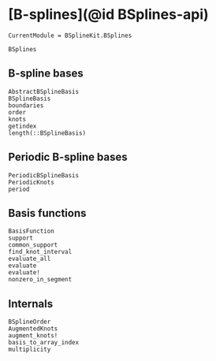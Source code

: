 # [B-splines](@id BSplines-api)

```@meta
CurrentModule = BSplineKit.BSplines
```

```@docs
BSplines
```

## B-spline bases

```@docs
AbstractBSplineBasis
BSplineBasis
boundaries
order
knots
getindex
length(::BSplineBasis)
```

## Periodic B-spline bases

```@docs
PeriodicBSplineBasis
PeriodicKnots
period
```

## Basis functions

```@docs
BasisFunction
support
common_support
find_knot_interval
evaluate_all
evaluate
evaluate!
nonzero_in_segment
```

## Internals

```@docs
BSplineOrder
AugmentedKnots
augment_knots!
basis_to_array_index
multiplicity
```
